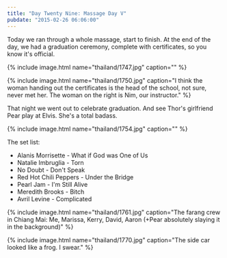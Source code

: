```yaml
---
title: "Day Twenty Nine: Massage Day V"
pubdate: "2015-02-26 06:06:00"
---
```


Today we ran through a whole massage, start to finish. At the end of the day, we had a graduation ceremony, complete with certificates, so you know it's official.

{% include image.html name="thailand/1747.jpg" caption="" %}

{% include image.html name="thailand/1750.jpg" caption="I think the woman handing out the certificates is the head of the school, not sure, never met her. The woman on the right is Nim, our instructor." %}

That night we went out to celebrate graduation. And see Thor's girlfriend Pear play at Elvis. She's a total badass.

{% include image.html name="thailand/1754.jpg" caption="" %}

The set list:

 - Alanis Morrisette - What if God was One of Us
 - Natalie Imbruglia - Torn
 - No Doubt - Don't Speak
 - Red Hot Chili Peppers - Under the Bridge
 - Pearl Jam - I'm Still Alive
 - Meredith Brooks - Bitch
 - Avril Levine - Complicated

{% include image.html name="thailand/1761.jpg" caption="The farang crew in Chiang Mai: Me, Marissa, Kerry, David, Aaron (+Pear absolutely slaying it in the background)" %}

{% include image.html name="thailand/1770.jpg" caption="The side car looked like a frog. I swear." %}